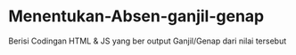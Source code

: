 # Menentukan-Absen-ganjil-genap
Berisi Codingan HTML &amp; JS yang ber output Ganjil/Genap dari nilai tersebut
